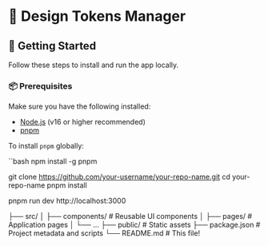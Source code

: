 # 🌟 Design Tokens Manager

## 🚀 Getting Started

Follow these steps to install and run the app locally.

### 📦 Prerequisites

Make sure you have the following installed:

- [Node.js](https://nodejs.org/) (v16 or higher recommended)
- [pnpm](https://pnpm.io/)

To install `pnpm` globally:

``bash
npm install -g pnpm

git clone https://github.com/your-username/your-repo-name.git
cd your-repo-name
pnpm install

pnpm run dev
http://localhost:3000

├── src/
│   ├── components/     # Reusable UI components
│   ├── pages/          # Application pages
│   └── ...
├── public/             # Static assets
├── package.json        # Project metadata and scripts
└── README.md           # This file!

